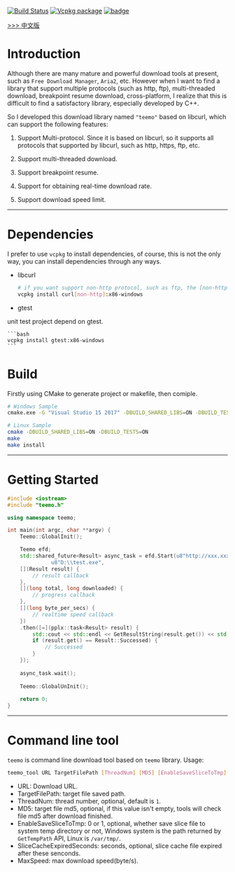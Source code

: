 [![Build Status](https://travis-ci.com/winsoft666/teemo.svg?branch=master)](https://travis-ci.com/winsoft666/teemo) 
[![Vcpkg package](https://img.shields.io/badge/Vcpkg-package-blueviolet)](https://github.com/microsoft/vcpkg/tree/master/ports/teemo)
[![badge](https://img.shields.io/badge/license-GUN-blue)](https://github.com/winsoft666/teemo/blob/master/LICENSE)

[ >>> 中文版](README_ch.md)

# Introduction
Although there are many mature and powerful download tools at present, such as `Free Download Manager`, `Aria2`, etc. However when I want to find a library that support multiple protocols (such as http, ftp), multi-threaded download, breakpoint resume download, cross-platform, I realize that this is difficult to find a satisfactory library, especially developed by C++. 

So I developed this download library named `"teemo"` based on libcurl, which can support the following features:

1. Support Multi-protocol. Since it is based on libcurl, so it supports all protocols that supported by libcurl, such as http, https, ftp, etc.

2. Support multi-threaded download.

3. Support breakpoint resume.

4. Support for obtaining real-time download rate.

5. Support download speed limit.

---

# Dependencies
I prefer to use `vcpkg` to install dependencies, of course, this is not the only way, you can install dependencies through any ways.

- libcurl

    ```bash
    # if you want support non-http protocol, such as ftp, the [non-http] option must be specified.
    vcpkg install curl[non-http]:x86-windows
    ```

- gtest

unit test project depend on gtest.

    ```bash
    vcpkg install gtest:x86-windows
    ```

# Build
Firstly using CMake to generate project or makefile, then comiple.

```bash
# Windows Sample
cmake.exe -G "Visual Studio 15 2017" -DBUILD_SHARED_LIBS=ON -DBUILD_TESTS=ON -S %~dp0 -B %~dp0build

# Linux Sample
cmake -DBUILD_SHARED_LIBS=ON -DBUILD_TESTS=ON
make
make install
```

---

# Getting Started
```c++
#include <iostream>
#include "teemo.h"

using namespace teemo;

int main(int argc, char **argv) {
    Teemo::GlobalInit();

    Teemo efd;
    std::shared_future<Result> async_task = efd.Start(u8"http://xxx.xxx.com/test.exe",
              u8"D:\\test.exe",
    [](Result result) {
        // result callback
    },
    [](long total, long downloaded) {
        // progress callback
    }, 
    [](long byte_per_secs) {
        // realtime speed callback
    })
    .then([=](pplx::task<Result> result) {
        std::cout << std::endl << GetResultString(result.get()) << std::endl;
        if (result.get() == Result::Successed) {
			// Successed
        }
    });
    
    async_task.wait();
	
    Teemo::GlobalUnInit();
	
	return 0;
}
```

---

# Command line tool
`teemo` is command line download tool based on `teemo` library. Usage:

```bash
teemo_tool URL TargetFilePath [ThreadNum] [MD5] [EnableSaveSliceToTmp] [SliceCacheExpiredSeconds] [MaxSpeed]
```

- URL: Download URL.
- TargetFilePath: target file saved path.
- ThreadNum: thread number, optional, default is `1`.
- MD5: target file md5, optional, if this value isn't empty, tools will check file md5 after download finished.
- EnableSaveSliceToTmp: 0 or 1, optional, whether save slice file to system temp directory or not, Windows system is the path returned by `GetTempPath` API, Linux is `/var/tmp/`.
- SliceCacheExpiredSeconds: seconds, optional, slice cache file expired after these senconds.
- MaxSpeed: max download speed(byte/s).
